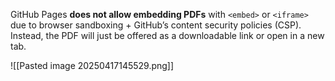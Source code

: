 GitHub Pages **does not allow embedding PDFs** with `<embed>` or `<iframe>` due to browser sandboxing + GitHub’s content security policies (CSP). Instead, the PDF will just be offered as a downloadable link or open in a new tab.

![[Pasted image 20250417145529.png]]
